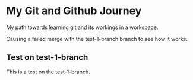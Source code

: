 # My Git and Github Journey

My path towards learning git and its workings in a workspace.

Causing a failed merge with the test-1-branch branch to see how it works.

## Test on test-1-branch

This is a test on the test-1-branch.
